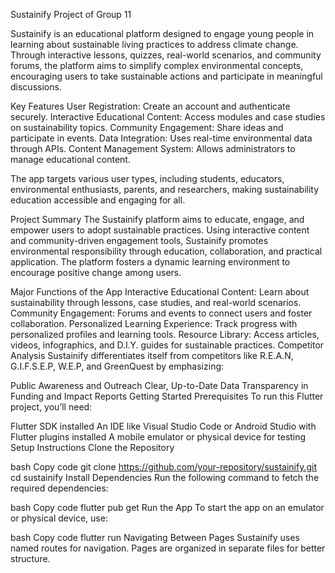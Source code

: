 Sustainify
Project of Group 11

Sustainify is an educational platform designed to engage young people in learning about sustainable living practices to address climate change. Through interactive lessons, quizzes, real-world scenarios, and community forums, the platform aims to simplify complex environmental concepts, encouraging users to take sustainable actions and participate in meaningful discussions.

Key Features
User Registration: Create an account and authenticate securely.
Interactive Educational Content: Access modules and case studies on sustainability topics.
Community Engagement: Share ideas and participate in events.
Data Integration: Uses real-time environmental data through APIs.
Content Management System: Allows administrators to manage educational content.


The app targets various user types, including students, educators, environmental enthusiasts, parents, and researchers, making sustainability education accessible and engaging for all.


Project Summary
The Sustainify platform aims to educate, engage, and empower users to adopt sustainable practices. Using interactive content and community-driven engagement tools, Sustainify promotes environmental responsibility through education, collaboration, and practical application. The platform fosters a dynamic learning environment to encourage positive change among users.

Major Functions of the App
Interactive Educational Content: Learn about sustainability through lessons, case studies, and real-world scenarios.
Community Engagement: Forums and events to connect users and foster collaboration.
Personalized Learning Experience: Track progress with personalized profiles and learning tools.
Resource Library: Access articles, videos, infographics, and D.I.Y. guides for sustainable practices.
Competitor Analysis
Sustainify differentiates itself from competitors like R.E.A.N, G.I.F.S.E.P, W.E.P, and GreenQuest by emphasizing:

Public Awareness and Outreach
Clear, Up-to-Date Data
Transparency in Funding and Impact Reports
Getting Started
Prerequisites
To run this Flutter project, you’ll need:

Flutter SDK installed
An IDE like Visual Studio Code or Android Studio with Flutter plugins installed
A mobile emulator or physical device for testing
Setup Instructions
Clone the Repository

bash
Copy code
git clone https://github.com/your-repository/sustainify.git
cd sustainify
Install Dependencies Run the following command to fetch the required dependencies:

bash
Copy code
flutter pub get
Run the App To start the app on an emulator or physical device, use:

bash
Copy code
flutter run
Navigating Between Pages Sustainify uses named routes for navigation. Pages are organized in separate files for better structure.
